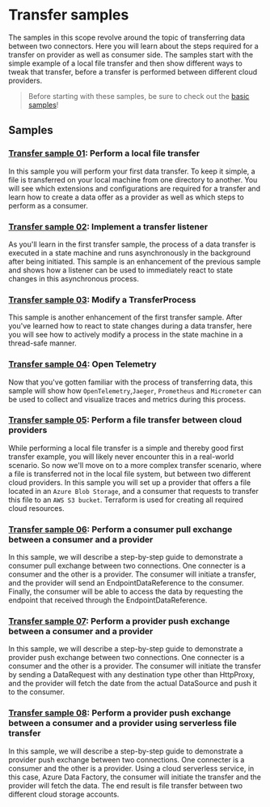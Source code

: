 # Transfer samples

The samples in this scope revolve around the topic of transferring data between two connectors. Here
you will learn about the steps required for a transfer on provider as well as consumer side. The
samples start with the simple example of a local file transfer and then show different ways to tweak
that transfer, before a transfer is performed between different cloud providers.

> Before starting with these samples, be sure to check out the [basic samples](../basic/README.md)!

## Samples

### [Transfer sample 01](./transfer-01-file-transfer/README.md): Perform a local file transfer

In this sample you will perform your first data transfer. To keep it simple, a file is transferred
on your local machine from one directory to another. You will see which extensions and
configurations are required for a transfer and learn
how to create a data offer as a provider as well as which steps to perform as a consumer.

### [Transfer sample 02](./transfer-02-file-transfer-listener/README.md): Implement a transfer listener

As you'll learn in the first transfer sample, the process of a data transfer is executed in a state
machine and runs asynchronously in the background after being initiated. This sample is an
enhancement of the previous sample and shows how a listener can be used to immediately react to
state changes in this asynchronous process.

### [Transfer sample 03](./transfer-03-modify-transferprocess/README.md): Modify a TransferProcess

This sample is another enhancement of the first transfer sample. After you've learned how to react
to state changes during a data transfer, here you will see how to actively modify a process in the
state machine in a thread-safe manner.

### [Transfer sample 04](./transfer-04-open-telemetry/README.md): Open Telemetry

Now that you've gotten familiar with the process of transferring data, this sample will show
how `OpenTelemetry`,`Jaeger`, `Prometheus` and `Micrometer` can be used to collect and visualize
traces and metrics during this process.

### [Transfer sample 05](./transfer-05-file-transfer-cloud/README.md): Perform a file transfer between cloud providers

While performing a local file transfer is a simple and thereby good first transfer example, you will
likely never encounter this in a real-world scenario. So now we'll move on to a more complex
transfer scenario, where a file is transferred not in the local file system, but between two
different cloud providers. In this sample you will set up
a provider that offers a file located in an `Azure Blob Storage`, and a consumer that requests to
transfer this file to an `AWS S3 bucket`. Terraform is used for creating all required cloud
resources.

### [Transfer sample 06](./transfer-06-consumer-pull-http/README.md): Perform a consumer pull exchange between a consumer and a provider

In this sample, we will describe a step-by-step guide to demonstrate a consumer pull exchange
between two connections. One connecter is a consumer and the other is a provider. The consumer will
initiate a transfer, and the provider will send an EndpointDataReference to the consumer. Finally,
the consumer will be able to access the data by requesting the endpoint that received through the
EndpointDataReference.

### [Transfer sample 07](./transfer-07-provider-push-http/README.md): Perform a provider push exchange between a consumer and a provider

In this sample, we will describe a step-by-step guide to demonstrate a provider push exchange
between two connections. One connecter is a consumer and the other is a provider. The consumer will
initiate the transfer by sending a DataRequest with any destination type other
than HttpProxy, and the provider will fetch the date from the actual DataSource and push it to the
consumer.


### [Transfer sample 08](./transfer-08-serverless-file-transfer/README.md): Perform a provider push exchange between a consumer and a provider using serverless file transfer

In this sample, we will describe a step-by-step guide to demonstrate a provider push exchange
between two connections. One connecter is a consumer and the other is a provider. Using a cloud serverless service, in this case, Azure Data Factory, the consumer will initiate the transfer and the provider will fetch the data. The end result is file transfer between two different cloud storage accounts.